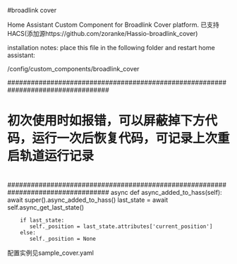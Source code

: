 #broadlink cover

Home Assistant Custom Component for Broadlink Cover platform.
已支持 HACS(添加源https://github.com/zoranke/Hassio-broadlink_cover)

installation notes:
place this file in the following folder and restart home assistant:


/config/custom_components/broadlink_cover

##################################################################################
#
#       初次使用时如报错，可以屏蔽掉下方代码，运行一次后恢复代码，可记录上次重启轨道运行记录    
#
##################################################################################
    async def async_added_to_hass(self):
        await super().async_added_to_hass()
        last_state = await self.async_get_last_state()
        
        if last_state:
           self._position = last_state.attributes['current_position']
        else:
           self._position = None

配置实例见sample_cover.yaml
